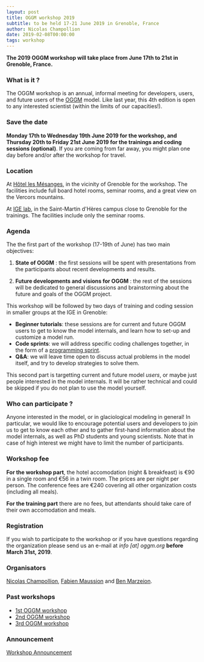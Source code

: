 ```yaml
---
layout: post
title: OGGM workshop 2019
subtitle: to be held 17-21 June 2019 in Grenoble, France
author: Nicolas Champollion
date: 2019-02-08T00:00:00
tags: workshop
---
```


**The 2019 OGGM workshop will take place from June 17th to 21st in Grenoble,
France.**

### What is it ?

The OGGM workshop is an annual, informal meeting for developers, users, and future users
of the [OGGM](http://docs.oggm.org) model. Like last year, this 4th edition
is open to any interested scientist (within the limits of our capacities!).

### Save the date

**Monday 17th to Wednesday 19th June 2019 for the workshop, and Thursday 20th to 
Friday 21st June 2019 for the trainings and coding sessions (optional)**. If you are coming 
from far away, you might plan one day before and/or after the workshop for travel.

### Location

At [Hôtel les Mésanges](http://www.hotel-les-mesanges.com/),
in the vicinity of Grenoble for the workshop. The facilities include full board
hotel rooms, seminar rooms, and a great view on the Vercors mountains.

At [IGE lab](http://www.ige-grenoble.fr/), in the Saint-Martin d'Hères campus close 
to Grenoble for the trainings. The facilities include only the seminar rooms.

### Agenda

The the first part of the workshop (17-19th of June) has two main objectives:

1. **State of OGGM** : the first sessions will be spent with presentations from the
participants about recent developments and results.

2. **Future developments and visions for OGGM** : the rest of the sessions
will be dedicated to general discussions and brainstorming about the future and 
goals of the OGGM project.

This workshop will be followed by two days of training and coding session 
in smaller groups at the IGE in Grenoble:

- **Beginner tutorials**: these sessions are for current and future OGGM users to
  get to know the model internals, and learn how to set-up and customize a model run.
- **Code sprints**: we will address specific coding challenges
  together, in the form of a [programming sprint](https://oggm.org/2018/10/16/hack-day/).
- **Q&A**: we will leave time open to discuss actual problems in the model itself,
  and try to develop strategies to solve them.

This second part is targetting current and future model *users*, or 
maybe just people interested in the model internals. 
It will be rather technical and could be skipped if you do not plan to
use the model yourself.

### Who can participate ?

Anyone interested in the model, or in glaciological modeling
in general! In particular, we would like to encourage potential users and
developers to join us to get to know each other and to gather first-hand
information about the model internals, as well as PhD students and young scientists.
Note that in case of high interest we might have to limit the number of participants.

### Workshop fee

**For the workshop part**, the hotel accomodation (night & breakfeast)
is €90 in a single room and €56 in a twin room. The prices are per night per person.
The conference fees are €240 covering all other organization costs
(including all meals).

**For the training part** there are no fees, but attendants should take 
care of their own accomodation and meals.

### Registration

If you wish to participate to the workshop or if you have questions regarding
the organization please send us an e-mail at _info [at] oggm.org_
**before March 31st, 2019**.

### Organisators

[Nicolas Champollion](https://geographie.uni-bremen.de/index.php?option=com_jresearch&view=member&task=show&id=87), [Fabien Maussion](http://fabienmaussion.info/) and [Ben Marzeion](http://marzeion.info/).

### Past workshops

- <u> <a href="{{ site.url }}/2016/02/11/1st-oggm-worshop-summary/"> 1st OGGM workshop </a> </u>
- <u> <a href="{{ site.url }}/2017/04/03/2nd-oggm-worshop-summary/"> 2nd OGGM workshop </a> </u>
- <u> <a href="{{ site.url }}/2018/06/29/3nd-oggm-worshop-summary/"> 3rd OGGM workshop </a> </u>

### Announcement

[Workshop Announcement](https://docs.google.com/document/d/1j6nFeEDh777P-97F4ToTA4KJ4fOBiuXGG73nyCjaZdg/edit?usp=sharing)

